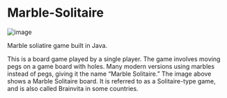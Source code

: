 # Marble-Solitaire

![image](https://user-images.githubusercontent.com/35156624/90903046-601a6500-e39b-11ea-844d-d71da0a364c1.png)

Marble soliatire game built in Java.

This is a board game played by a single player. The game involves moving pegs on a game board with holes. Many modern versions using marbles instead of pegs, giving it the name “Marble Solitaire.” The image above shows a Marble Solitaire board. It is referred to as a Solitaire-type game, and is also called Brainvita in some countries.
